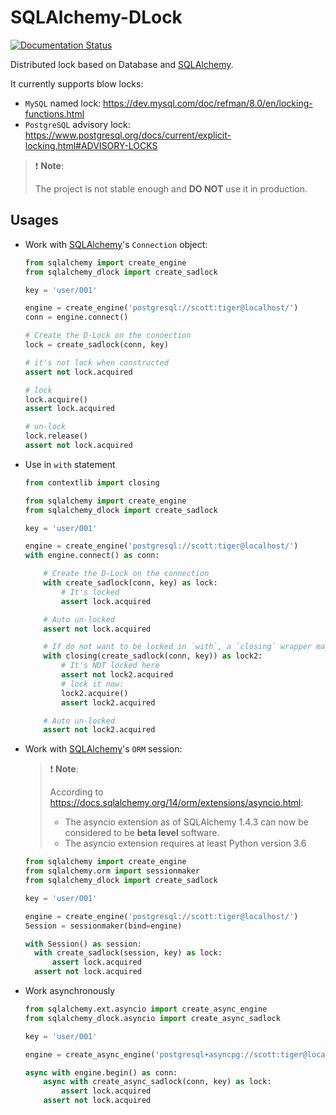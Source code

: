# SQLAlchemy-DLock

[![Documentation Status](https://readthedocs.org/projects/sqlalchemy-dlock/badge/?version=latest)](https://sqlalchemy-dlock.readthedocs.io/en/latest/?badge=latest)

Distributed lock based on Database and [SQLAlchemy][].

It currently supports blow locks:

- `MySQL` named lock: <https://dev.mysql.com/doc/refman/8.0/en/locking-functions.html>
- `PostgreSQL` advisory lock: <https://www.postgresql.org/docs/current/explicit-locking.html#ADVISORY-LOCKS>

> ❗ **Note**:
>
> The project is not stable enough and **DO NOT** use it in production.

## Usages

- Work with [SQLAlchemy][]'s `Connection` object:

  ```python
  from sqlalchemy import create_engine
  from sqlalchemy_dlock import create_sadlock

  key = 'user/001'

  engine = create_engine('postgresql://scott:tiger@localhost/')
  conn = engine.connect()

  # Create the D-Lock on the connection
  lock = create_sadlock(conn, key)

  # it's not lock when constructed
  assert not lock.acquired

  # lock
  lock.acquire()
  assert lock.acquired

  # un-lock
  lock.release()
  assert not lock.acquired
  ```

- Use in `with` statement

  ```python
  from contextlib import closing

  from sqlalchemy import create_engine
  from sqlalchemy_dlock import create_sadlock

  key = 'user/001'

  engine = create_engine('postgresql://scott:tiger@localhost/')
  with engine.connect() as conn:

      # Create the D-Lock on the connection
      with create_sadlock(conn, key) as lock:
          # It's locked
          assert lock.acquired

      # Auto un-locked
      assert not lock.acquired

      # If do not want to be locked in `with`, a `closing` wrapper may help
      with closing(create_sadlock(conn, key)) as lock2:
          # It's NOT locked here
          assert not lock2.acquired
          # lock it now:
          lock2.acquire()
          assert lock2.acquired

      # Auto un-locked
      assert not lock2.acquired
  ```

- Work with [SQLAlchemy][]'s `ORM` session:

  > ❗ **Note**:
  >
  > According to <https://docs.sqlalchemy.org/14/orm/extensions/asyncio.html>:
  >
  > - The asyncio extension as of SQLAlchemy 1.4.3 can now be considered to be **beta level** software.
  > - The asyncio extension requires at least Python version 3.6

  ```python
  from sqlalchemy import create_engine
  from sqlalchemy.orm import sessionmaker
  from sqlalchemy_dlock import create_sadlock

  key = 'user/001'

  engine = create_engine('postgresql://scott:tiger@localhost/')
  Session = sessionmaker(bind=engine)

  with Session() as session:
    with create_sadlock(session, key) as lock:
        assert lock.acquired
    assert not lock.acquired
  ```

- Work asynchronously

  ```python
  from sqlalchemy.ext.asyncio import create_async_engine
  from sqlalchemy_dlock.asyncio import create_async_sadlock

  key = 'user/001'

  engine = create_async_engine('postgresql+asyncpg://scott:tiger@localhost/')

  async with engine.begin() as conn:
      async with create_async_sadlock(conn, key) as lock:
          assert lock.acquired
      assert not lock.acquired
  ```

[SQLAlchemy]: https://www.sqlalchemy.org/ "The Python SQL Toolkit and Object Relational Mapper"
